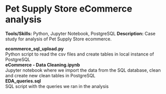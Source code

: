 # Pet Supply Store eCommerce analysis

**Tools/Skills:** Python, Jupyter Notebook, PostgreSQL
**Description:** Case study for analysis of Pet Supply Store ecommerce.

**ecommerce_sql_upload.py**
<br>Python script to read the csv files and create tables in local instance of PostgreSQL
<br>
**eCommerce - Data Cleaning.ipynb**
<br>Jupyter notebook where we import the data from the SQL database, clean and create new clean tables in PostgreSQL
<br>
**EDA_queries.sql**
<br>SQL script with the queries we ran in the analysis